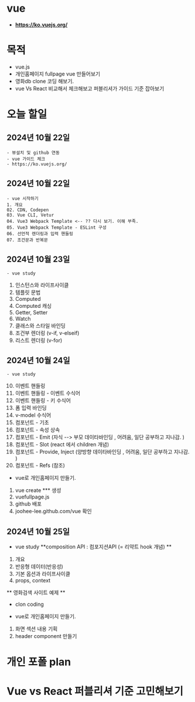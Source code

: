 # vue 
-  **https://ko.vuejs.org/**

# 목적 
 -  vue.js
 -  개인홈페이지 fullpage vue 만들어보기
 -  영화db clone 코딩 해보기.
 -  vue Vs React 비교해서 체크해보고 퍼블리셔가 가이드 기준 잡아보기 

# 오늘 할일

## 2024년 10월 22일
    - 뷰설치 및 github 연동 
    - vue 가이드 체크  
    - https://ko.vuejs.org/
    
## 2024년 10월 22일
    - vue 시작하기 
    1. 개요
    02. CDN, Codepen
    03. Vue CLI, Vetur
    04. Vue3 Webpack Template <-- ?? 다시 보기. 이해 부족. 
    05. Vue3 Webpack Template - ESLint 구성
    06. 선언적 렌더링과 입력 핸들링
    07. 조건문과 반복문

## 2024년 10월 23일 
    - vue study 
   01. 인스턴스와 라이프사이클
   02. 템플릿 문법
   03. Computed
   04. Computed 캐싱
   05. Getter, Setter
   06. Watch
   07. 클래스와 스타일 바인딩
   08. 조건부 렌더링 (v-if, v-elseif)
   09. 리스트 렌더링 (v-for)
   
## 2024년 10월 24일
    - vue study 
   10. 이벤트 핸들링
   11. 이벤트 핸들링 - 이벤트 수식어
   12. 이벤트 핸들링 - 키 수식어
   13. 폼 입력 바인딩
   14. v-model 수식어
   15. 컴포넌트 - 기초
   16. 컴포넌트 - 속성 상속
   17. 컴포넌트 - Emit  (자식 --> 부모 데이타바인딩 , 어려움, 일단 공부하고 지나감. )
   18. 컴포넌트 - Slot  (react 에서 children 개념)
   19. 컴포넌트 - Provide, Inject  (양방향 데이타바인딩 , 어려움, 일단 공부하고 지나감. )
   20. 컴포넌트 - Refs (참조)

   - vue로 개인홈페이지 만들기.
   1. vue create *** 생성 
   2. vuefullpage.js 
   3. github 배포 
   4. joohee-lee.github.com/vue 확인

## 2024년 10월 25일
  - vue study
  **composition API : 컴포지션API (= 리약트 hook 개념) **
  01. 개요
  02. 반응형 데이터(반응성)
  03. 기본 옵션과 라이프사이클
  04. props, context

 ** 영화검색 사이트 예제 **   
  - clon coding

 - vue로 개인홈페이지 만들기.
 1. 화면 섹션 내용 기획
 2. header component 만들기      

# 개인 포폴 plan 

# Vue vs React 퍼블리셔 기준 고민해보기  
